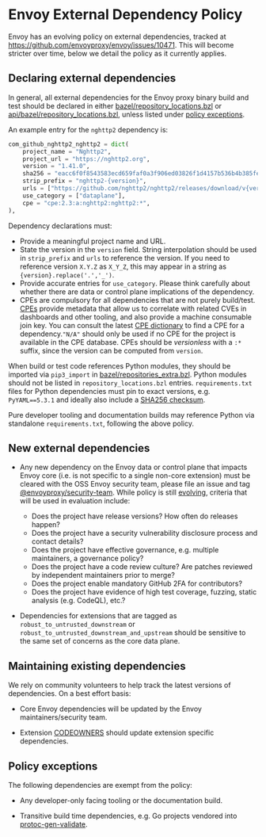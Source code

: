 # Envoy External Dependency Policy

Envoy has an evolving policy on external dependencies, tracked at
https://github.com/envoyproxy/envoy/issues/10471. This will become stricter over time, below we
detail the policy as it currently applies.

## Declaring external dependencies

In general, all external dependencies for the Envoy proxy binary build and test should be declared
in either [bazel/repository_locations.bzl](bazel/repository_locations.bzl) or
[api/bazel/repository_locations.bzl](api/bazel/repository_locations.bzl), unless listed under
[policy exceptions](#policy-exceptions).

An example entry for the `nghttp2` dependency is:

```python
com_github_nghttp2_nghttp2 = dict(
    project_name = "Nghttp2",
    project_url = "https://nghttp2.org",
    version = "1.41.0",
    sha256 = "eacc6f0f8543583ecd659faf0a3f906ed03826f1d4157b536b4b385fe47c5bb8",
    strip_prefix = "nghttp2-{version}",
    urls = ["https://github.com/nghttp2/nghttp2/releases/download/v{version}/nghttp2-{version}.tar.gz"],
    use_category = ["dataplane"],
    cpe = "cpe:2.3:a:nghttp2:nghttp2:*",
),
```

Dependency declarations must:

* Provide a meaningful project name and URL.
* State the version in the `version` field. String interpolation should be used in `strip_prefix`
  and `urls` to reference the version. If you need to reference version `X.Y.Z` as `X_Y_Z`, this
  may appear in a string as `{version}.replace('.','_')`.
* Provide accurate entries for `use_category`. Please think carefully about whether there are data
  or control plane implications of the dependency.
* CPEs are compulsory for all dependencies that are not purely build/test.
  [CPEs](https://en.wikipedia.org/wiki/Common_Platform_Enumeration) provide metadata that allow us
  to correlate with related CVEs in dashboards and other tooling, and also provide a machine
  consumable join key. You can consult the latest [CPE
  dictionary](https://nvd.nist.gov/products/cpe) to find a CPE for a dependency.`"N/A"` should only
  be used if no CPE for the project is available in the CPE database. CPEs should be _versionless_
  with a `:*` suffix, since the version can be computed from `version`.

When build or test code references Python modules, they should be imported via `pip3_import` in
[bazel/repositories_extra.bzl](bazel/repositories_extra.bzl). Python modules should not be listed in
`repository_locations.bzl` entries. `requirements.txt` files for Python dependencies must pin to
exact versions, e.g. `PyYAML==5.3.1` and ideally also include a [SHA256
checksum](https://davidwalsh.name/hashin).

Pure developer tooling and documentation builds may reference Python via standalone
`requirements.txt`, following the above policy.

## New external dependencies

* Any new dependency on the Envoy data or control plane that impacts Envoy core (i.e. is not
  specific to a single non-core extension) must be cleared with the OSS Envoy security team, please
  file an issue and tag
  [@envoyproxy/security-team](https://github.com/orgs/envoyproxy/teams/security-team). While policy
  is still [evolving](robust_to_untrusted_downstream_and_upstream), criteria that will be used in
  evaluation include:
  * Does the project have release versions? How often do releases happen?
  * Does the project have a security vulnerability disclosure process and contact details?
  * Does the project have effective governance, e.g. multiple maintainers, a governance policy?
  * Does the project have a code review culture? Are patches reviewed by independent maintainers
    prior to merge?
  * Does the project enable mandatory GitHub 2FA for contributors?
  * Does the project have evidence of high test coverage, fuzzing, static analysis (e.g. CodeQL),
    etc.?

* Dependencies for extensions that are tagged as `robust_to_untrusted_downstream` or
  `robust_to_untrusted_downstream_and_upstream` should be sensitive to the same set of concerns
  as the core data plane.

## Maintaining existing dependencies

We rely on community volunteers to help track the latest versions of dependencies. On a best effort
basis:

* Core Envoy dependencies will be updated by the Envoy maintainers/security team.

* Extension [CODEOWNERS](CODEOWNERS) should update extension specific dependencies.

## Policy exceptions

The following dependencies are exempt from the policy:

* Any developer-only facing tooling or the documentation build.

* Transitive build time dependencies, e.g. Go projects vendored into
  [protoc-gen-validate](https://github.com/envoyproxy/protoc-gen-validate).
